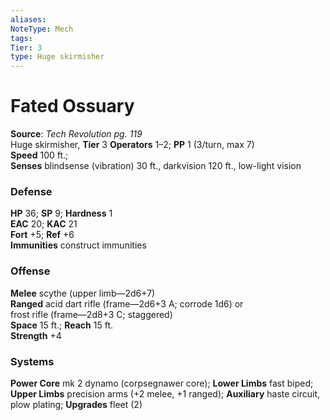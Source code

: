 ```yaml
---
aliases: 
NoteType: Mech
tags: 
Tier: 3
type: Huge skirmisher
---
```


# Fated Ossuary

**Source**:  _Tech Revolution pg. 119_  
Huge skirmisher, **Tier** 3 
**Operators** 1–2; **PP** 1 (3/turn, max 7)  
**Speed** 100 ft.;  
**Senses** blindsense (vibration) 30 ft., darkvision 120 ft., low-light vision

### Defense

**HP** 36; **SP** 9; **Hardness** 1  
**EAC** 20; **KAC** 21  
**Fort** +5; **Ref** +6  
**Immunities** construct immunities

### Offense

**Melee** scythe (upper limb—2d6+7)  
**Ranged** acid dart rifle (frame—2d6+3 A; corrode 1d6) or  
frost rifle (frame—2d8+3 C; staggered)  
**Space** 15 ft.; **Reach** 15 ft.  
**Strength** +4

### Systems

**Power Core** mk 2 dynamo (corpsegnawer core); **Lower Limbs** fast biped; **Upper Limbs** precision arms (+2 melee, +1 ranged); **Auxiliary** haste circuit, plow plating; **Upgrades** fleet (2)
